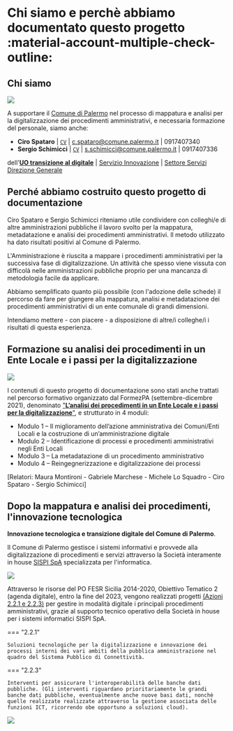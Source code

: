# Chi siamo e perchè abbiamo documentato questo progetto :material-account-multiple-check-outline:

## Chi siamo
[![](https://raw.githubusercontent.com/UO-TransizioneDigitaleComunePalermo/mappatura-procedimenti-amministrativi/main/docs/img/comune-palermo-innovazione.png)](https://www.comune.palermo.it/)

<!--  <img src="https://img.shields.io/badge/Authors-Ciro_Spataro_|_Sergio_Schimicci-blue">  -->

A supportare il [Comune di Palermo](https://www.comune.palermo.it/) nel processo di mappatura e analisi per la digitalizzazione dei procedimenti amministrativi, e necessaria formazione del personale, siamo anche:

- **Ciro Spataro** | [`CV`](https://docs.google.com/document/d/1apRGDYexeQPDBWA-yOKEVsJOwQGYk5zUAs2-aJY50rA/preview) | [c.spataro@comune.palermo.it](mailto:c.spataro@comune.palermo.it) | 0917407340
- **Sergio Schimicci** | [`CV`](https://docs.google.com/document/d/1QrCS7A3WYGOcUtV6L_zfrtjO7WUXhSbR/preview) | [s.schimicci@comune.palermo.it](mailto:s.schimicci@comune.palermo.it) | 0917407336

dell'[**UO transizione al digitale**](https://www.comune.palermo.it/struttura-amministrativa.php?lev=4&id=2188) | [Servizio Innovazione](https://www.comune.palermo.it/struttura-amministrativa.php?lev=3&id=1056) | [Settore Servizi Direzione Generale](https://www.comune.palermo.it/struttura-amministrativa.php?id=230&lev=2)




## Perché abbiamo costruito questo progetto di documentazione
Ciro Spataro e Sergio Schimicci riteniamo utile condividere con colleghi/e di altre amministrazioni pubbliche il lavoro svolto per la mappatura, metadatazione e analisi dei procedimenti amministrativi. Il metodo utilizzato ha dato risultati positivi al Comune di Palermo. 

L'Amministrazione è riuscita a mappare i procedimenti amministrativi per la successiva fase di digitalizzazione. Un attività che spesso viene vissuta con difficolà nelle amministrazioni pubbliche proprio per una mancanza di metodologia facile da applicare. 

Abbiamo semplificato quanto più possibile (con l'adozione delle schede) il percorso da fare per giungere alla mappatura, analisi e metadatazione dei procedimenti amministrativi di un ente comunale di grandi dimensioni.

Intendiamo mettere - con piacere - a disposizione di altre/i colleghe/i i risultati di questa esperienza.


## Formazione su analisi dei procedimenti in un Ente Locale e i passi per la digitalizzazione
[![](https://user-images.githubusercontent.com/42996217/141853252-13bed0d4-e0d9-4ba0-b077-38089fb20ddc.png)](http://eventipa.formez.it/node/321929)

I contenuti di questo progetto di documentazione sono stati anche trattati nel percorso formativo organizzato dal FormezPA (settembre-dicembre 2021), denominato ["**L’analisi dei procedimenti in un Ente Locale e i passi per la digitalizzazione**"](http://eventipa.formez.it/node/321929), e strutturato in 4 moduli:

- Modulo 1 – Il miglioramento dell’azione amministrativa dei Comuni/Enti Locali e la costruzione di un’amministrazione digitale
- Modulo 2 – Identificazione di processi e procedimenti amministrativi negli Enti Locali 
- Modulo 3 – La metadatazione di un procedimento amministrativo
- Modulo 4 – Reingegnerizzazione e digitalizzazione dei processi

[Relatori: Maura Montironi - Gabriele Marchese - Michele Lo Squadro - Ciro Spataro - Sergio Schimicci]


## Dopo la mappatura e analisi dei procedimenti, l'innovazione tecnologica 

**Innovazione tecnologica e transizione digitale del Comune di Palermo**. 

Il Comune di Palermo gestisce i sistemi informativi e provvede alla digitalizzazione di procedimenti e servizi attraverso la Società interamente in house [SISPI SpA](https://www.sispi.it/web/guest/chi-siamo/i-soci) specializzata per l'informatica. 

[![](https://user-images.githubusercontent.com/42996217/141452047-eedca94d-1712-4406-95ed-e324eb1a6a8e.png)](https://www.sispi.it)
    
Attraverso le risorse del PO FESR Sicilia 2014-2020, Obiettivo Tematico 2 (agenda digitale), entro la fine del 2023, vengono realizzati progetti [(Azioni 2.2.1 e 2.2.3)](https://www.euroinfosicilia.it/po-fesr-sicilia-2014-2020/obiettivi-tematici/agenda-digitale/) per gestire in modalità digitale i principali procedimenti amministrativi, grazie al supporto tecnico operativo della Società in house per i sistemi informatici SISPI SpA. 

=== "2.2.1"

    Soluzioni tecnologiche per la digitalizzazione e innovazione dei processi interni dei vari ambiti della pubblica amministrazione nel quadro del Sistema Pubblico di Connettività.
             
=== "2.2.3"

    Interventi per assicurare l'interoperabilità delle banche dati pubbliche. (Gli interventi riguardano prioritariamente le grandi banche dati pubbliche, eventualmente anche nuove basi dati, nonchè quelle realizzate realizzate attraverso la gestione associata delle funzioni ICT, ricorrendo obe opportuno a soluzioni cloud).

[![](https://user-images.githubusercontent.com/42996217/141454902-ff3f188c-56a5-497d-8220-9bf9de3a7968.PNG)](https://www.euroinfosicilia.it/po-fesr-sicilia-2014-2020/obiettivi-tematici/agenda-digitale/)
